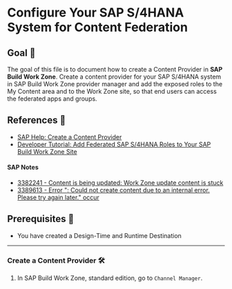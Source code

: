 # Configure Your SAP S/4HANA System for Content Federation

## Goal 🎯

The goal of this file is to document how to create a Content Provider in **SAP Build Work Zone**. Create a content provider for your SAP S/4HANA system in SAP Build Work Zone provider manager and add the exposed roles to the My Content area and to the Work Zone site, so that end users can access the federated apps and groups.

## References 📝
- [SAP Help: Create a Content Provider](https://help.sap.com/docs/joule/integrating-joule-with-sap/configure-destinations?locale=en-US#create-a-content-provider)
- [Developer Tutorial: Add Federated SAP S/4HANA Roles to Your SAP Build Work Zone Site](https://developers.sap.com/tutorials/cp-launchpad-federation-consumption.html)

#### SAP Notes
- [3382241 - Content is being updated: Work Zone update content is stuck](https://me.sap.com/notes/3382241/E)
- [3389613 - Error "<Internal>: Could not create content due to an internal error. Please try again later." occur](https://me.sap.com/notes/3389613/E)

## Prerequisites 📝
- You have created a Design-Time and Runtime Destination

---

### Create a Content Provider 🛠️
1. In SAP Build Work Zone, standard edition, go to `Channel Manager`.
